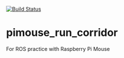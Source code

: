[![Build Status](https://travis-ci.org/kenjiinukai/pimouse_run_corridor.svg?branch=master)](https://travis-ci.org/kenjiinukai/pimouse_run_corridor)

# pimouse_run_corridor

For ROS practice with Raspberry Pi Mouse

